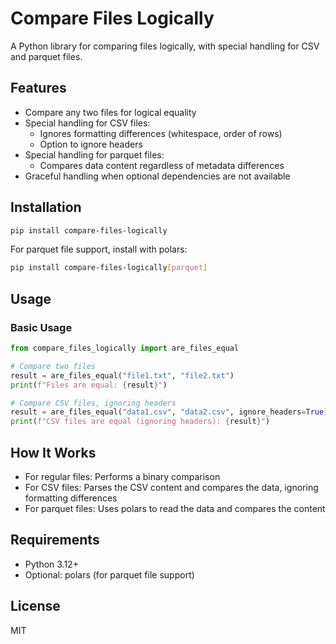 # Compare Files Logically

A Python library for comparing files logically, with special handling for CSV and parquet files.

## Features

- Compare any two files for logical equality
- Special handling for CSV files:
  - Ignores formatting differences (whitespace, order of rows)
  - Option to ignore headers
- Special handling for parquet files:
  - Compares data content regardless of metadata differences
- Graceful handling when optional dependencies are not available

## Installation

```bash
pip install compare-files-logically
```

For parquet file support, install with polars:

```bash
pip install compare-files-logically[parquet]
```

## Usage

### Basic Usage

```python
from compare_files_logically import are_files_equal

# Compare two files
result = are_files_equal("file1.txt", "file2.txt")
print(f"Files are equal: {result}")

# Compare CSV files, ignoring headers
result = are_files_equal("data1.csv", "data2.csv", ignore_headers=True)
print(f"CSV files are equal (ignoring headers): {result}")
```


## How It Works

- For regular files: Performs a binary comparison
- For CSV files: Parses the CSV content and compares the data, ignoring formatting differences
- For parquet files: Uses polars to read the data and compares the content

## Requirements

- Python 3.12+
- Optional: polars (for parquet file support)

## License

MIT